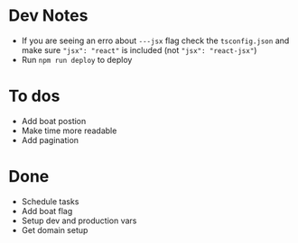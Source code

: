 # Dev Notes
- If you are seeing an erro about `---jsx` flag check the `tsconfig.json` and make sure `"jsx": "react"` is included (not `"jsx": "react-jsx"`)
- Run `npm run deploy` to deploy

# To dos
 - Add boat postion
 - Make time more readable
 - Add pagination

# Done
 - Schedule tasks
 - Add boat flag
 - Setup dev and production vars
 - Get domain setup
